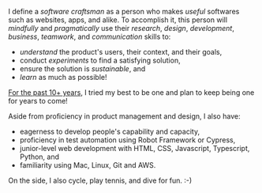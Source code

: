 I define a _software craftsman_ as a person who makes _useful_ softwares such as
websites, apps, and alike. To accomplish it, this person will _mindfully_ and
_pragmatically_ use their _research_, _design_, _development_, _business_,
_teamwork_, and _communication_ skills to:

- _understand_ the product's users, their context, and their goals,
- conduct _experiments_ to find a satisfying solution,
- ensure the solution is _sustainable_, and
- _learn_ as much as possible!

[For the past 10+ years](#notable-timeline), I tried my best to be one and plan
to keep being one for years to come!

Aside from proficiency in product management and design, I also have:

- eagerness to develop people's capability and capacity,
- proficiency in test automation using Robot Framework or Cypress,
- junior-level web development with HTML, CSS, Javascript, Typescript, Python,
  and
- familiarity using Mac, Linux, Git and AWS.

On the side, I also cycle, play tennis, and dive for fun. :-)
